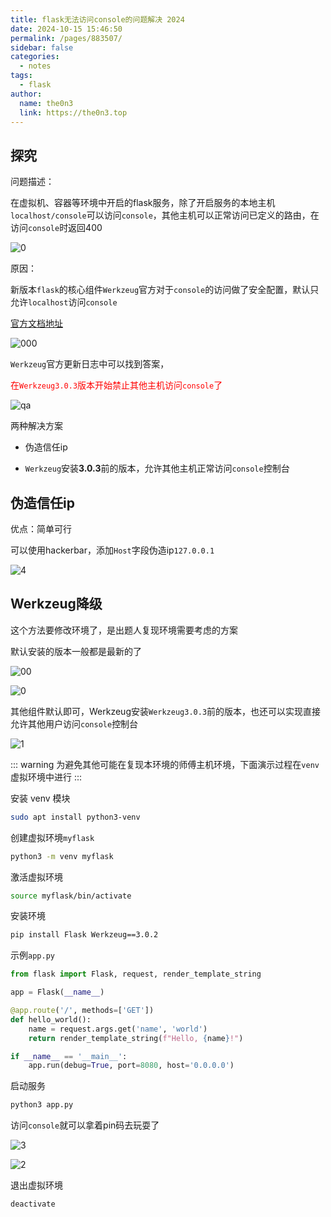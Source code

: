 ```yaml
---
title: flask无法访问console的问题解决 2024
date: 2024-10-15 15:46:50
permalink: /pages/883507/
sidebar: false
categories:
  - notes
tags:
  - flask
author: 
  name: the0n3
  link: https://the0n3.top
---
```



## 探究

问题描述：

在虚拟机、容器等环境中开启的flask服务，除了开启服务的本地主机`localhost/console`可以访问`console`，其他主机可以正常访问已定义的路由，在访问`console`时返回400

![0](/medias/flask-console/0.png)

<!-- more -->

原因：

新版本`flask`的核心组件`Werkzeug`官方对于`console`的访问做了安全配置，默认只允许`localhost`访问`console`

[官方文档地址](https://werkzeug.palletsprojects.com/en/3.0.x/debug/)

![000](/medias/flask-console/000.png)

`Werkzeug`官方更新日志中可以找到答案，<p style="color:red;">在`Werkzeug3.0.3`版本开始禁止其他主机访问`console`了</p>

![qa](/medias/flask-console/qa.png)

两种解决方案

- 伪造信任ip

- `Werkzeug`安装**3.0.3**前的版本，允许其他主机正常访问`console`控制台


## 伪造信任ip

优点：简单可行

可以使用hackerbar，添加`Host`字段伪造ip`127.0.0.1`

![4](/medias/flask-console/4.png)

## Werkzeug降级


这个方法要修改环境了，是出题人复现环境需要考虑的方案

默认安装的版本一般都是最新的了

![00](/medias/flask-console/00.png)

![0](/medias/flask-console/0.png)

其他组件默认即可，Werkzeug安装`Werkzeug3.0.3`前的版本，也还可以实现直接允许其他用户访问`console`控制台

![1](/medias/flask-console/1.png)


::: warning
为避免其他可能在复现本环境的师傅主机环境，下面演示过程在`venv`虚拟环境中进行
:::


安装 venv 模块

```bash
sudo apt install python3-venv
```

创建虚拟环境`myflask`

```bash
python3 -m venv myflask
```

激活虚拟环境
```bash
source myflask/bin/activate
```

安装环境

```bash
pip install Flask Werkzeug==3.0.2
```

示例`app.py`

```python
from flask import Flask, request, render_template_string

app = Flask(__name__)

@app.route('/', methods=['GET'])
def hello_world():
    name = request.args.get('name', 'world')
    return render_template_string(f"Hello, {name}!")

if __name__ == '__main__':
    app.run(debug=True, port=8080, host='0.0.0.0')
```

启动服务
```bash
python3 app.py
```

访问`console`就可以拿着pin码去玩耍了

![3](/medias/flask-console/3.png)

![2](/medias/flask-console/2.png)

退出虚拟环境
```bash
deactivate
```